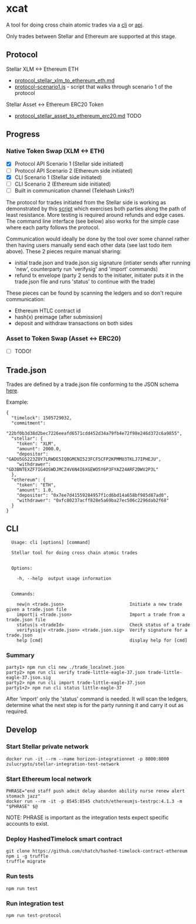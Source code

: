 # xcat
A tool for doing cross chain atomic trades via a [cli](src/cli) or [api](src/protocol.js).

Only trades between Stellar and Ethereum are supported at this stage.

## Protocol

Stellar XLM <-> Ethereum ETH
 * [protocol_stellar_xlm_to_ethereum_eth.md](docs/protocol_stellar_xlm_to_ethereum_eth.md)
 * [protocol-scenario1.js](integration-test/protocol-scenario1.js) - script that walks through scenario 1 of the protocol
 
Stellar Asset <-> Ethereum ERC20 Token
 * [protocol_stellar_asset_to_ethereum_erc20.md](docs/protocol_stellar_asset_to_ethereum_erc20.md) TODO

## Progress

### Native Token Swap (XLM <-> ETH)
- [x] Protocol API Scenario 1 (Stellar side initiated)
- [ ] Protocol API Scenario 2 (Ethereum side initiated)
- [x] CLI Scenario 1 (Stellar side initiated)
- [ ] CLI Scenario 2 (Ethereum side initiated)
- [ ] Built in communication channel (Telehash Links?)

The protocol for trades initiated from the Stellar side is working as demonstrated by this [script](integration-test/protocol-scenario1.js) which exercises both parties along the path of least resistance. More testing is required around refunds and edge cases. The command line interface (see below) also works for the simple case where each party follows the protocol.

Communication would ideally be done by the tool over some channel rather then having users manually send each other data (see last todo item above). These 2 pieces require manual sharing:
 * initial trade.json and trade.json.sig signature (intiater sends after running 'new', counterparty run 'verifysig' and 'import' commands)
 * refund tx envelope (party 2 sends to the initiater, initiater puts it in the trade.json file and runs 'status' to continue with the trade)

These pieces can be found by scanning the ledgers and so don't require communication:
 * Ethereum HTLC contract id
 * hash(x) preimage (after submission)
 * deposit and withdraw transactions on both sides

### Asset to Token Swap (Asset <-> ERC20)
- [ ] TODO!

## Trade.json

Trades are defined by a trade.json file conforming to the JSON schema [here](src/schema/trade.json).

Example:
```
{
  "timelock": 1505729032,
  "commitment":
    "22bf0b3d38d2bec7226eeafd6571cdd452d34a79fb4e72f98e246d372c6a9855",
  "stellar": {
    "token": "XLM",
    "amount": 2000.0,
    "depositor": "GADU5GS223ZOY7LRWDE5IQBGMCNI523FCF5CFP2KPMMU3TKLJ7IPHEJU",
    "withdrawer": "GD3BNTEXZF7IG4OSWDJMCZ4V6N4I6XGEWO5Y6P3FYAZ24ARF2DWV2P3L"
  },
  "ethereum": {
    "token": "ETH",
    "amount": 1.0,
    "depositor": "0x7ee7d41559284957f1cd6bd14a658bf985d87ad0",
    "withdrawer": "0xfc80237acff828e5a69ba27ec506c2296dab2f68"
  }
}
```

## CLI
 
```
  Usage: cli [options] [command]

  Stellar tool for doing cross chain atomic trades


  Options:

    -h, --help  output usage information


  Commands:

    new|n <trade.json>                         Initiate a new trade given a trade.json file
    import|i <trade.json>                      Import a trade from a trade.json file
    status|s <tradeId>                         Check status of a trade
    verifysig|v <trade.json> <trade.json.sig>  Verify signature for a trade.json
    help [cmd]                                 display help for [cmd]
```

### Summary

```
party1> npm run cli new ./trade_localnet.json
party2> npm run cli verify trade-little-eagle-37.json trade-little-eagle-37.json.sig
party2> npm run cli import trade-little-eagle-37.json
party1+2> npm run cli status little-eagle-37
```
After 'import' only the 'status' command is needed. It will scan the ledgers, determine what the next step is for the party running it and carry it out as required.

## Develop

### Start Stellar private network
```
docker run -it --rm --name horizon-integrationnet -p 8000:8000 zulucrypto/stellar-integration-test-network
```

### Start Ethereum local network
```
PHRASE="end staff push admit delay abandon ability nurse renew alert stomach jazz"
docker run --rm -it -p 8545:8545 chatch/ethereumjs-testrpc:4.1.3 -m "$PHRASE" $@
```
NOTE: PHRASE is important as the integration tests expect specific accounts to exist.

### Deploy HashedTimelock smart contract
```
git clone https://github.com/chatch/hashed-timelock-contract-ethereum
npm i -g truffle
truffle migrate
```

### Run tests
```
npm run test
```

### Run integration test
```
npm run test-protocol
```

